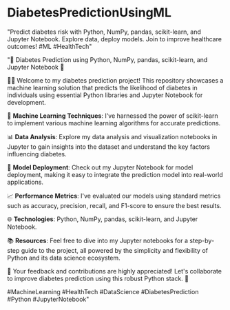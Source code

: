 # DiabetesPredictionUsingML
"Predict diabetes risk with Python, NumPy, pandas, scikit-learn, and Jupyter Notebook. Explore data, deploy models. Join to improve healthcare outcomes! #ML #HealthTech"

"🔵 Diabetes Prediction using Python, NumPy, pandas, scikit-learn, and Jupyter Notebook 🔵

👨‍💻 Welcome to my diabetes prediction project! This repository showcases a machine learning solution that predicts the likelihood of diabetes in individuals using essential Python libraries and Jupyter Notebook for development.

🧠 **Machine Learning Techniques**: I've harnessed the power of scikit-learn to implement various machine learning algorithms for accurate predictions.

📊 **Data Analysis**: Explore my data analysis and visualization notebooks in Jupyter to gain insights into the dataset and understand the key factors influencing diabetes.

🤖 **Model Deployment**: Check out my Jupyter Notebook for model deployment, making it easy to integrate the prediction model into real-world applications.

📈 **Performance Metrics**: I've evaluated our models using standard metrics such as accuracy, precision, recall, and F1-score to ensure the best results.

🌐 **Technologies**: Python, NumPy, pandas, scikit-learn, and Jupyter Notebook.

📚 **Resources**: Feel free to dive into my Jupyter notebooks for a step-by-step guide to the project, all powered by the simplicity and flexibility of Python and its data science ecosystem.

🙏 Your feedback and contributions are highly appreciated! Let's collaborate to improve diabetes prediction using this robust Python stack. 💪

#MachineLearning #HealthTech #DataScience #DiabetesPrediction #Python #JupyterNotebook"
